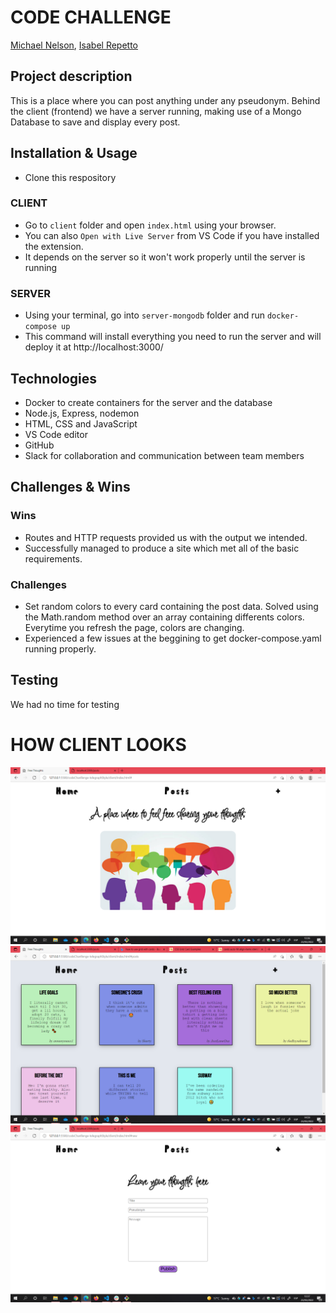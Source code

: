 # CODE CHALLENGE

[Michael Nelson](https://github.com/mwezn), [Isabel Repetto](https://github.com/neifors)

## Project description

This is a place where you can post anything under any pseudonym.
Behind the client (frontend) we have a server running, making use of a Mongo Database to save and display every post.

## Installation & Usage

- Clone this respository

### CLIENT

- Go to `client` folder and open `index.html` using your browser.
- You can also `Open with Live Server` from VS Code if you have installed the extension.
- It depends on the server so it won't work properly until the server is running

### SERVER

- Using your terminal, go into `server-mongodb` folder and run `docker-compose up`
- This command will install everything you need to run the server and will deploy it at http://localhost:3000/

## Technologies

- Docker to create containers for the server and the database
- Node.js, Express, nodemon
- HTML, CSS and JavaScript
- VS Code editor
- GitHub
- Slack for collaboration and communication between team members

## Challenges & Wins

### Wins

- Routes and HTTP requests provided us with the output we intended.
- Successfully managed to produce a site which met all of the basic requirements.

### Challenges

- Set random colors to every card containing the post data. Solved using the Math.random method over an array containing differents colors. Everytime you refresh the page, colors are changing.
- Experienced a few issues at the beggining to get docker-compose.yaml running properly.

## Testing

We had no time for testing

# HOW CLIENT LOOKS

![HOMEPAGE](./client/static/img/client-home.png)
![ALL THE POSTS](./client/static/img/client-posts.png)
![ADD A NEW POST](./client/static/img/client-form.png)
